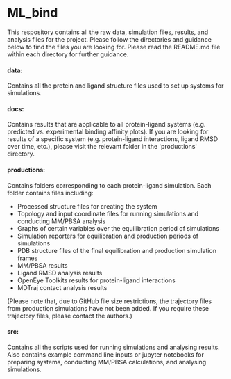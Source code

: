 # ML_bind

This respository contains all the raw data, simulation files, results, and analysis files for the project. Please follow the directories and guidance below to find the files you are looking for. Please read the README.md file within each directory for further guidance.

#### data:
Contains all the protein and ligand structure files used to set up systems for simulations.

#### docs:
Contains results that are applicable to all protein-ligand systems (e.g. predicted vs. experimental binding affinity plots). If you are looking for results of a specific system (e.g. protein-ligand interactions, ligand RMSD over time, etc.), please visit the relevant folder in the 'productions' directory.

#### productions:
Contains folders corresponding to each protein-ligand simulation. Each folder contains files including:
- Processed structure files for creating the system
- Topology and input coordinate files for running simulations and conducting MM/PBSA analysis
- Graphs of certain variables over the equilibration period of simulations
- Simulation reporters for equilibration and production periods of simulations
- PDB structure files of the final equilibration and production simulation frames
- MM/PBSA results
- Ligand RMSD analysis results
- OpenEye Toolkits results for protein-ligand interactions
- MDTraj contact analysis results


(Please note that, due to GitHub file size restrictions, the trajectory files from production simulations have not been added. If you require these trajectory files, please contact the authors.)

#### src:
Contains all the scripts used for running simulations and analysing results. Also contains example command line inputs or jupyter notebooks for preparing systems, conducting MM/PBSA calculations, and analysing simulations.

